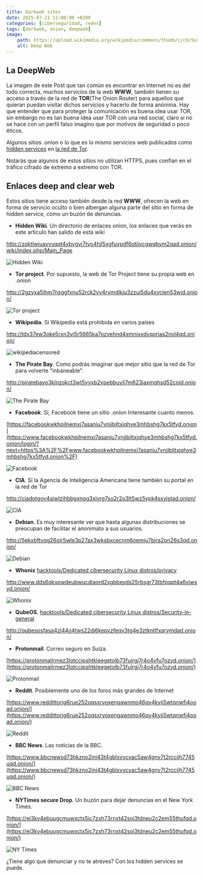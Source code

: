 ```yaml
---
title: Darkweb sites
date: 2025-07-21 11:00:00 +0200
categories: [ciberseguridad, redes]
tags: [darkweb, onion, deepweb]     
image:
    path: https://upload.wikimedia.org/wikipedia/commons/thumb/c/c9/Surface_Web_%26_Deep_Web.jpg/1024px-Surface_Web_%26_Deep_Web.jpg
    alt: Deep Web
---
```


## La DeepWeb
La imagen de este Post que tan común es encontrar en Internet no es del todo correcta, muchos servicios de la web **WWW**, también tienen su acceso a través de la red de **TOR**(The Onion Router) para aquellos que quieran puedan visitar dichos servicios y hacerlo de forma anónima. Hay que entender que para proteger la comunicación es buena idea usar TOR, sin embargo no es tan buena idea usar TOR con una red social, claro si no se hace con un perfil falso imagino que por motivos de seguridad o poco éticos.

Algunos sitios .onion o lo que es lo mismo servicios web publicados como [hidden services](../hidden-services) en [la red de Tor](../tornetwork).

Notarás que algunos de estos sitios no utilizan HTTPS, pues confían en el tráfico cifrado de extremo a extremo con TOR. 

## Enlaces deep and clear web

Estos sitios tiene acceso también desde la red **WWW**, ofrecen la web en forma de servicio oculto o bien albergan alguna parte del sitio en forma de hidden service, como un buzón de denuncias. 


- **Hidden Wiki**. Un directorio de enlaces onion, los enlaces que verás en este artículo han salido de esta wiki

http://zqktlwiuavvvqqt4ybvgvi7tyo4hjl5xgfuvpdf6otjiycgwqbym2qad.onion/wiki/index.php/Main_Page

![Hidden Wiki](https://upload.wikimedia.org/wikipedia/commons/1/1e/The_Hidden_Wiki_logo.png)

- **Tor project**. Por supuesto, la web de Tor Project tiene su propia web en .onion

http://2gzyxa5ihm7nsggfxnu52rck2vv4rvmdlkiu3zzui5du4xyclen53wid.onion/

![Tor project](https://upload.wikimedia.org/wikipedia/commons/thumb/1/15/Tor-logo-2011-flat.svg/250px-Tor-logo-2011-flat.svg.png)


- **Wikipedia**. Si Wikipedia está prohibida en varios países 

http://tdx37ew3oke5rxn3yi5r5665ka7ozvehnd4xmnjxxdvqorias2nyl4qd.onion/

![wikipediacensored](https://upload.wikimedia.org/wikipedia/commons/thumb/8/89/Wikipedia_censored.png/250px-Wikipedia_censored.png)


- **The Pirate Bay**. Como podrás imaginar que mejor sitio que la red de Tor para volverte "inbaneable".

http://piratebayo3klnzokct3wt5yyxb2vpebbuyjl7m623iaxmqhsd52coid.onion/

![The Pirate Bay](https://upload.wikimedia.org/wikipedia/commons/thumb/1/16/The_Pirate_Bay_logo.svg/250px-The_Pirate_Bay_logo.svg.png)


- **Facebook**. Sí, Facebook tiene un sitio .onion Interesante cuanto menos. 

[https://facebookwkhpilnemxj7asaniu7vnjjbiltxjqhye3mhbshg7kx5tfyd.onion](https://www.facebookwkhpilnemxj7asaniu7vnjjbiltxjqhye3mhbshg7kx5tfyd.onion/login/?next=https%3A%2F%2Fwww.facebookwkhpilnemxj7asaniu7vnjjbiltxjqhye3mhbshg7kx5tfyd.onion%2F)

![Facebook](https://upload.wikimedia.org/wikipedia/commons/thumb/b/b9/2023_Facebook_icon.svg/120px-2023_Facebook_icon.svg.png)


- **CIA**. Sí la Agencia de Inteligencia Americana tiene también su portal en la red de Tor

http://ciadotgov4sjwlzihbbgxnqg3xiyrg7so2r2o3lt5wz5ypk4sxyjstad.onion/

![CIA](https://upload.wikimedia.org/wikipedia/commons/thumb/2/25/Seal_of_the_Central_Intelligence_Agency.svg/120px-Seal_of_the_Central_Intelligence_Agency.svg.png)


- **Debian**. Es muy interesante ver que hasta algunas distribuciones se preocupan de facilitar el anonimato a sus usuarios.  

http://5ekxbftvqg26oir5wle3p27ax3wksbxcecnm6oemju7bjra2pn26s3qd.onion/

![Debian](https://upload.wikimedia.org/wikipedia/commons/thumb/4/4a/Debian-OpenLogo.svg/110px-Debian-OpenLogo.svg.png)


- **Whonix** [hacktools/Dedicated cibersecurity Linux distros/privacy](../hacktools#privacy) 

http://www.dds6qkxpwdeubwucdiaord2xgbbeyds25rbsgr73tbfpqpt4a6vjwsyd.onion/

![Whonix](https://upload.wikimedia.org/wikipedia/commons/thumb/7/75/Whonix_Logo.png/250px-Whonix_Logo.png)


- **QubeOS**. [hacktools/Dedicated cibersecurity Linux distros/Security-in-general](../hacktools#security-in-general) 

http://qubesosfasa4zl44o4tws22di6kepyzfeqv3tg4e3ztknltfxqrymdad.onion/


- **Protonmail**. Correo seguro en Suiza. 

[https://protonmailrmez3lotccipshtkleegetolb73fuirgj7r4o4vfu7ozyd.onion/](https://protonmailrmez3lotccipshtkleegetolb73fuirgj7r4o4vfu7ozyd.onion/)

![Protonmail](https://upload.wikimedia.org/wikipedia/commons/thumb/4/40/Proton_Mail_Logo_01.svg/330px-Proton_Mail_Logo_01.svg.png)


- **Reddit**. Posiblemente uno de los foros más grandes de Internet

[https://www.reddittorjg6rue252oqsxryoxengawnmo46qy4kyii5wtqnwfj4ooad.onion/](https://www.reddittorjg6rue252oqsxryoxengawnmo46qy4kyii5wtqnwfj4ooad.onion/)

![Reddit](https://upload.wikimedia.org/wikipedia/en/thumb/1/1f/Reddit_logo_2023.svg/250px-Reddit_logo_2023.svg.png)


- **BBC News**. Las noticias de la BBC. 

[https://www.bbcnewsd73hkzno2ini43t4gblxvycyac5aw4gnv7t2rccijh7745uqd.onion/](https://www.bbcnewsd73hkzno2ini43t4gblxvycyac5aw4gnv7t2rccijh7745uqd.onion/)

![BBC News](https://upload.wikimedia.org/wikipedia/commons/thumb/a/a2/BBC_News_2022_%28Alt%29.svg/250px-BBC_News_2022_%28Alt%29.svg.png)


- **NYTimes secure Drop**. Un buzón para dejar denuncias en el New York Times. 

[https://ej3kv4ebuugcmuwxctx5ic7zxh73rnxt42soi3tdneu2c2em55thufqd.onion/](https://ej3kv4ebuugcmuwxctx5ic7zxh73rnxt42soi3tdneu2c2em55thufqd.onion/)

![NY Times](https://upload.wikimedia.org/wikipedia/commons/thumb/b/bd/The_New_York_Times_logo.svg/60px-The_New_York_Times_logo.svg.png)

¿Tiene algo que denunciar y no te atreves? Con los hidden services se puede. 